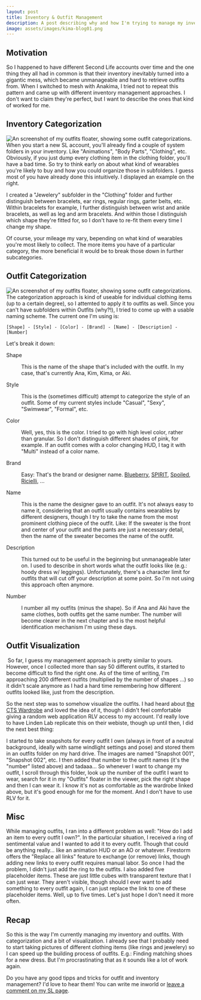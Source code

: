 ```yaml
---
layout: post
title: Inventory & Outfit Management
description: A post describing why and how I'm trying to manage my inventory.
image: assets/images/kima-blog01.png 
---
```


## Motivation

So I happened to have different Second Life accounts over time and the one thing they all had in common is that their inventory inevitably turned into a gigantic mess, which became unmanageable and hard to retrieve outfits from. When I switched to mesh with Anakima, I tried not to repeat this pattern and came up with different inventory management approaches. I don't want to claim they're perfect, but I want to describe the ones that kind of worked for me.

## Inventory Categorization

<span class="image right"><img src="{% link assets/images/blog-inventory-categorization.png %}" alt="An screenshot of my outfits floater, showing some outfit categorizations." /></span>
When you start a new SL account, you'll already find a couple of system folders in your inventory. Like "Animations", "Body Parts", "Clothing", etc. Obviously, if you just dump every clothing item in the clothing folder, you'll have a bad time. So try to think early on about what kind of wearables you're likely to buy and how you could organize those in subfolders. I guess most of you have already done this intuitively. I displayed an example on the right.

I created a "Jewelery" subfolder in the "Clothing" folder and further distinguish between bracelets, ear rings, regular rings, garter belts, etc. Within bracelets for example, I further distinguish between wrist and ankle bracelets, as well as leg and arm bracelets. And within those I distinguish which shape they're fitted for, so I don't have to re-fit them every time I change my shape. 

Of course, your mileage my vary, bepending on what kind of wearables you're most likely to collect. The more items you have of a particular category, the more beneficial it would be to break those down in further subcategories.

## Outfit Categorization
<span class="image right"><img src="{% link assets/images/blog-outfits-categorization.png %}" alt="An screenshot of my outfits floater, showing some outfit categorizations." /></span>
The categorization approach is kind of useable for individual clothing items (up to a certain degree), so I attemted to apply it to outfits as well. Since you can't have subfolders within Outfits (why?!), I tried to come up with a usable naming scheme. The current one I'm using is: 

<pre><code>[Shape] - [Style] - [Color] - [Brand] - [Name] - [Description] - [Number]</code></pre>

Let's break it down:

<dl>
  <dt>Shape</dt>
  <dd><p>This is the name of the shape that's included with the outfit. In my case, that's currently Ana, Kim, Kima, or Aki.</p></dd>

  <dt>Style</dt>
  <dd><p>This is the (sometimes difficult) attempt to categorize the style of an outfit. Some of my current styles include "Casual", "Sexy", "Swimwear", "Formal", etc.</p></dd>

  <dt>Color</dt>
  <dd><p>Well, yes, this is the color. I tried to go with high level color, rather than granular. So I don't distinguish different shades of pink, for example. If an outfit comes with a color changing HUD, I tag it with "Multi" instead of a color name.</p></dd>

  <dt>Brand</dt>
  <dd><p>Easy: That's the brand or designer name. <a href="https://marketplace.secondlife.com/stores/113388">Blueberry</a>, <a href="https://marketplace.secondlife.com/stores/57812">SPIRIT</a>, <a href="https://marketplace.secondlife.com/stores/215609">Spoiled</a>, <a href="https://marketplace.secondlife.com/stores/80395">Ricielli</a>, ...</p></dd>

  <dt>Name</dt>
  <dd><p>This is the name the designer gave to an outfit. It's not always easy to name it, considering that an outfit usually contains wearables by different designers, though I try to take the name from the most prominent clothing piece of the outfit. Like: If the sweater is the front and center of your outfit and the pants are just a necessary detail, then the name of the sweater becomes the name of the outfit.</p></dd>

  <dt>Description</dt>
  <dd><p>This turned out to be useful in the beginning but unmanageable later on. I used to describe in short words what the outfit looks like (e.g.: hoody dress w/ leggings). Unfortunately, there's a character limit for outfits that will cut off your description at some point. So I'm not using this approach often anymore.</p></dd>

  <dt>Number</dt>
  <dd><p>I number all my outfits (minus the shape). So if Ana and Aki have the same clothes, both outfits get the same number. The number will become clearer in the next chapter and is the most helpful identification mechanism I'm using these days.</p></dd>
</dl>

## Outfit Visualization

<span class="image right"><img src="{% link assets/images/blog-wardrobe.png %}" alt="" /></span>
So far, I guess my management approach is pretty similar to yours. However, once I collected more than say 50 different outfits, it started to become difficult to find the right one. As of the time of writing, I'm approaching 200 different outfits (multiplied by the number of shapes ...) so it didn't scale anymore as I had a hard time remembering how different outfits looked like, just from the description. 

So the next step was to somehow visualize the outfits. I had heard about <a href="https://marketplace.secondlife.com/p/CTS-Wardrobe-Organize-your-outfits-with-style-A-visual-inventory-organizer/935078">the CTS Wardrobe</a> and loved the idea of it, though I didn't feel comfortable giving a random web application RLV access to my account. I'd really love to have Linden Lab replicate this on their webiste, though up until then, I did the next best thing:

I started to take snapshots for every outfit I own (always in front of a neutral background, ideally with same windlight settings and pose) and stored them in an outfits folder on my hard drive. The images are named "Snapshot 001", "Snapshot 002", etc. I then added that number to the outfit names (it's the "number" listed above) and tadaaa... So whenever I want to change my outfit, I scroll through this folder, look up the number of the outfit I want to wear, search for it in my "Outfits" floater in the viewer, pick the right shape and then I can wear it. I know it's not as comfortable as the wardrobe linked above, but it's good enough for me for the moment. And I don't have to use RLV for it.

## Misc

While managing outfits, I ran into a different problem as well: "How do I add an item to every outfit I own?". In the particular situation, I received a ring of sentimental value and I wanted to add it to every outfit. Though that could be anything really... like an animation HUD or an AO or whatever. Firestorm offers the "Replace all links" feature to exchange (or remove) links, though adding new links to every outfit requires manual labor. So once I had the problem, I didn't just add the ring to the outfits. I also added five placeholder items. These are just little cubes with transparent texture that I can just wear. They aren't visible, though should I ever want to add something to every outfit again, I can just replace the link to one of these placeholder items. Well, up to five times. Let's just hope I don't need it more often.

## Recap

So this is the way I'm currently managing my inventory and outfits. With categorization and a bit of visualization. I already see that I probably need to start taking pictures of different clothing items (like rings and jewelery) so I can speed up the building process of outfits. E.g.: Finding matching shoes for a new dress. But I'm procrastinating that as it sounds like a lot of work again.

Do you have any good tipps and tricks for outfit and inventory management? I'd love to hear them! You can write me inworld or <a href="https://my.secondlife.com/anakima/snapshots/5f424e6ad774f810ac41162e">leave a comment on my SL page</a>.
